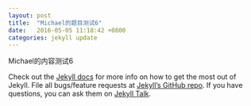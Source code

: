 ```yaml
---
layout: post
title:  "Michael的题目测试6"
date:   2016-05-05 11:18:42 +0800
categories: jekyll update
---
```

Michael的内容测试6

Check out the [Jekyll docs][jekyll-docs] for more info on how to get the most out of Jekyll. File all bugs/feature requests at [Jekyll’s GitHub repo][jekyll-gh]. If you have questions, you can ask them on [Jekyll Talk][jekyll-talk].

[jekyll-docs]: http://jekyllrb.com/docs/home
[jekyll-gh]:   https://github.com/jekyll/jekyll
[jekyll-talk]: https://talk.jekyllrb.com/
